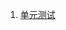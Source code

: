 1. [单元测试](https://github.com/loofk/blog/blob/master/%E6%B5%8B%E8%AF%95/%E5%8D%95%E5%85%83%E6%B5%8B%E8%AF%95.md)

